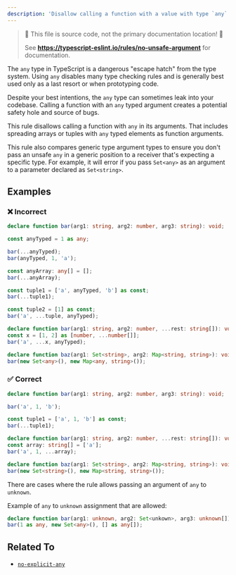 ```yaml
---
description: 'Disallow calling a function with a value with type `any`.'
---
```


> 🛑 This file is source code, not the primary documentation location! 🛑
>
> See **https://typescript-eslint.io/rules/no-unsafe-argument** for documentation.

The `any` type in TypeScript is a dangerous "escape hatch" from the type system.
Using `any` disables many type checking rules and is generally best used only as a last resort or when prototyping code.

Despite your best intentions, the `any` type can sometimes leak into your codebase.
Calling a function with an `any` typed argument creates a potential safety hole and source of bugs.

This rule disallows calling a function with `any` in its arguments.
That includes spreading arrays or tuples with `any` typed elements as function arguments.

This rule also compares generic type argument types to ensure you don't pass an unsafe `any` in a generic position to a receiver that's expecting a specific type.
For example, it will error if you pass `Set<any>` as an argument to a parameter declared as `Set<string>`.

## Examples

<!--tabs-->

### ❌ Incorrect

```ts
declare function bar(arg1: string, arg2: number, arg3: string): void;

const anyTyped = 1 as any;

bar(...anyTyped);
bar(anyTyped, 1, 'a');

const anyArray: any[] = [];
bar(...anyArray);

const tuple1 = ['a', anyTyped, 'b'] as const;
bar(...tuple1);

const tuple2 = [1] as const;
bar('a', ...tuple, anyTyped);

declare function bar(arg1: string, arg2: number, ...rest: string[]): void;
const x = [1, 2] as [number, ...number[]];
bar('a', ...x, anyTyped);

declare function baz(arg1: Set<string>, arg2: Map<string, string>): void;
bar(new Set<any>(), new Map<any, string>());
```

### ✅ Correct

```ts
declare function bar(arg1: string, arg2: number, arg3: string): void;

bar('a', 1, 'b');

const tuple1 = ['a', 1, 'b'] as const;
bar(...tuple1);

declare function bar(arg1: string, arg2: number, ...rest: string[]): void;
const array: string[] = ['a'];
bar('a', 1, ...array);

declare function baz(arg1: Set<string>, arg2: Map<string, string>): void;
bar(new Set<string>(), new Map<string, string>());
```

<!--/tabs-->

There are cases where the rule allows passing an argument of `any` to `unknown`.

Example of `any` to `unknown` assignment that are allowed:

```ts
declare function bar(arg1: unknown, arg2: Set<unkown>, arg3: unknown[]): void;
bar(1 as any, new Set<any>(), [] as any[]);
```

## Related To

- [`no-explicit-any`](./no-explicit-any.md)

